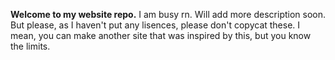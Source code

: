 __**Welcome to my website repo.**__
I am busy rn. Will add more description soon.
But please, as I haven't put any lisences, please don't copycat these. I mean, you can make another site that was inspired by this, but you know the limits.
